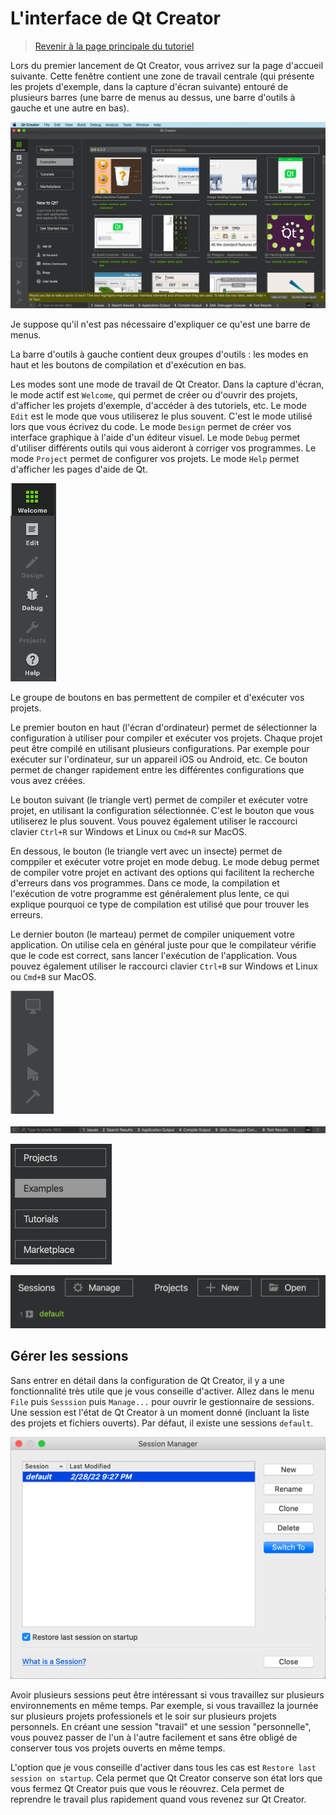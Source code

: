 
# L'interface de Qt Creator

> [Revenir à la page principale du tutoriel](README.md)

Lors du premier lancement de Qt Creator, vous arrivez sur la page d'accueil suivante. Cette fenêtre contient une zone de travail
centrale (qui présente les projets d'exemple, dans la capture d'écran suivante) entouré de plusieurs barres (une barre de menus au dessus,
une barre d'outils à gauche et une autre en bas).

![Page d'acceuil](images/qtc_01.png)

Je suppose qu'il n'est pas nécessaire d'expliquer ce qu'est une barre de menus.

La barre d'outils à gauche contient deux groupes d'outils : les modes en haut et les boutons de compilation et d'exécution en bas.

Les modes sont une mode de travail de Qt Creator. Dans la capture d'écran, le mode actif est `Welcome`, qui permet de créer ou d'ouvrir
des projets, d'afficher les projets d'exemple, d'accéder à des tutoriels, etc. Le mode `Edit` est le mode que vous utiliserez le plus
souvent. C'est le mode utilisé lors que vous écrivez du code. Le mode `Design` permet de créer vos interface graphique à l'aide d'un
éditeur visuel. Le mode `Debug` permet d'utiliser différents outils qui vous aideront à corriger vos programmes. Le mode `Project` permet
de configurer vos projets. Le mode `Help` permet d'afficher les pages d'aide de Qt.

![Page d'acceuil](images/qtc_02.png)

Le groupe de boutons en bas permettent de compiler et d'exécuter vos projets.

Le premier bouton en haut (l'écran d'ordinateur) permet de sélectionner la configuration à utiliser pour compiler et exécuter vos projets. 
Chaque projet peut être compilé en utilisant plusieurs configurations. Par exemple pour exécuter sur l'ordinateur, sur un appareil iOS ou 
Android, etc. Ce bouton permet de changer rapidement entre les différentes configurations que vous avez créées.

Le bouton suivant (le triangle vert) permet de compiler et exécuter votre projet, en utilisant la configuration sélectionnée. C'est le bouton
que vous utiliserez le plus souvent. Vous pouvez également utiliser le raccourci clavier `Ctrl+R` sur Windows et Linux ou `Cmd+R` sur MacOS.

En dessous, le bouton (le triangle vert avec un insecte) permet de comppiler et exécuter votre projet en mode debug. Le mode debug permet
de compiler votre projet en activant des options qui facilitent la recherche d'erreurs dans vos programmes. Dans ce mode, la compilation et
l'exécution de votre programme est généralement plus lente, ce qui explique pourquoi ce type de compilation est utilisé que pour trouver les
erreurs.

Le dernier bouton (le marteau) permet de compiler uniquement votre application. On utilise cela en général juste pour que le compilateur
vérifie que le code est correct, sans lancer l'exécution de l'application. Vous pouvez également utiliser le raccourci clavier `Ctrl+B` 
sur Windows et Linux ou `Cmd+B` sur MacOS.

![Page d'acceuil](images/qtc_03.png)

![Page d'acceuil](images/qtc_04.png)

![Page d'acceuil](images/qtc_05.png)

![Page d'acceuil](images/qtc_06.png)


## Gérer les sessions

Sans entrer en détail dans la configuration de Qt Creator, il y a une fonctionnalité très utile que je vous conseille d'activer.
Allez dans le menu `File` puis `Sesssion` puis `Manage...` pour ouvrir le gestionnaire de sessions. Une session est l'état de
Qt Creator à un moment donné (incluant la liste des projets et fichiers ouverts). Par défaut, il existe une sessions `default`.

![Page d'acceuil](images/qtc_20.png)

Avoir plusieurs sessions peut être intéressant si vous travaillez sur plusieurs environnements en même temps. Par exemple, si
vous travaillez la journée sur plusieurs projets professionels et le soir sur plusieurs projets personnels. En créant une session
"travail" et une session "personnelle", vous pouvez passer de l'un à l'autre facilement et sans être obligé de conserver tous vos 
projets ouverts en même temps.

L'option que je vous conseille d'activer dans tous les cas est `Restore last session on startup`. Cela permet que Qt Creator
conserve son état lors que vous fermez Qt Creator puis que vous le réouvrez. Cela permet de reprendre le travail plus rapidement
quand vous revenez sur Qt Creator.

